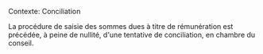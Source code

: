 Contexte: Conciliation

La procédure de saisie des sommes dues à titre de rémunération est précédée, à peine de nullité, d'une tentative de conciliation, en chambre du conseil.